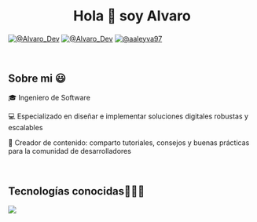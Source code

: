 <h1 align="center">Hola 👋  soy Alvaro</h1> 

<p align="left">
  <a href="https://www.youtube.com/@Alvaro_Dev" target="blank"><img align="center" src="https://img.shields.io/badge/YouTube-FF0000?style=for-the-badge&logo=youtube&logoColor=white" alt="@Alvaro_Dev"  /></a>
<a href="https://www.linkedin.com/in/alvaro-leyva-09b226233/" target="blank"><img align="center" src="https://img.shields.io/badge/LinkedIn-0077B5?style=for-the-badge&logo=linkedin&logoColor=white" alt="@Alvaro_Dev"/></a>
<a href = "mailto:aaleyva97@gmail.com" target="blank"><img align="center" src="https://img.shields.io/badge/Gmail-D14836?style=for-the-badge&logo=gmail&logoColor=white" alt="@aaleyva97"  /></a>
  </p>
<br>
<h2>Sobre mi 😃</h2>
<!--Intro start-->

<p align="left">
🎓 Ingeniero de Software

💻 Especializado en diseñar e implementar soluciones digitales robustas y escalables

🎥 Creador de contenido: comparto tutoriales, consejos y buenas prácticas para la comunidad de desarrolladores
<!--Intro end-->
  </p>
<br>

<h2 >Tecnologías conocidas👨🏻‍💻</h2>
<!--tech stack icons-->
<p align="left">
  <a href="https://skillicons.dev">
    <img src="https://skillicons.dev/icons?i=html,css,js,bootstrap,tailwind,angular,py,cs,dotnet,azure,mysql,postgres,firebase,supabase,reactivex,git,github,docker,postman,vscode,visualstudio,rider,ai&perline=12" />
  </a>
</p>
